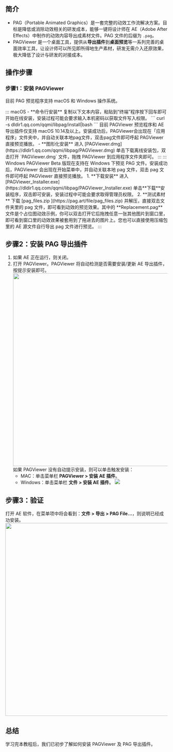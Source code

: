 ## 简介
- PAG（Portable Animated Graphics）是一套完整的动效工作流解决方案。目标是降低或消除动效相关的研发成本，能够一键将设计师在 AE（Adobe After Effects）中制作的动效内容导出成素材文件。PAG 文件的后缀为 `.pag`。
- PAGViewer 是一个桌面工具，提供从**导出插件**到**桌面预览**等一系列完善的桌面效率工具，让设计师可以所见即所得地生产素材，研发无需介入还原效果，极大降低了设计与研发的对接成本。

## 操作步骤
### 步骤1：安装 PAGViewer

目前 PAG 预览程序支持 macOS 和 Windows 操作系统。

<dx-tabs>
::: macOS
- **命令行安装**
复制以下文本内容，粘贴到“终端”程序按下回车即可开始在线安装，安装过程可能会要求输入本机密码以获取文件写入权限。
```
curl -s dldir1.qq.com/qqmi/libpag/install|bash
```
目前 PAGViewer 预览程序和 AE 导出插件仅支持 macOS 10.14及以上。安装成功后，PAGViewer会出现在「应用程序」文件夹中，并自动关联本地pag文件，双击pag文件即可呼起 PAGViewer 直接预览播放。
- **图形化安装**
进入 [PAGViewer.dmg](https://dldir1.qq.com/qqmi/libpag/PAGViewer.dmg) 单击下载离线安装包，双击打开 `PAGViewer.dmg` 文件，拖拽 PAGViewer 到应用程序文件夹即可。
:::
::: Windows
PAGViewer Beta 版现在支持在 Windows 下预览 PAG 文件。安装成功后，PAGViewer 会出现在开始菜单中，并自动关联本地 pag 文件，双击 pag 文件即可呼起 PAGViewer 直接预览播放。
1. **下载安装**
进入 [PAGViewer_Installer.exe](https://dldir1.qq.com/qqmi/libpag/PAGViewer_Installer.exe) 单击**下载**安装程序，双击即可安装，安装过程中可能会要求取得管理员权限。
2. **测试素材**
下载 [pag_files.zip ](https://pag.art/file/pag_files.zip) 并解压，直接双击文件夹里的 pag 文件，即可看到动效的预览效果。其中的 **Replacement.pag** 文件是个占位图动效示例，你可以双击打开它后拖拽任意一张其他图片到窗口里，即可看到窗口里的动效效果被套用到了拖进去的图片上。您也可以直接使用压缩包里的 AE 源文件自行导出 pag 文件进行预览。
:::
</dx-tabs>

## 步骤2：安装 PAG 导出插件
1. 如果 AE 正在运行，则关闭。
2. 打开 PAGViewer。PAGViewer 将自动检测是否需要安装/更新 AE 导出插件，按提示安装即可。
<img src="https://qcloudimg.tencent-cloud.cn/raw/9b59c1ecb9dee9a829079f1951f9a6ed.png" width=600/><br>
如果 PAGViewer 没有自动提示安装，则可以单击触发安装：
	- MAC：单击菜单栏 **PAGViewer > 安装 AE 插件**。
	- Windows：单击菜单栏 **文件 > 安装 AE 插件**。
![](https://qcloudimg.tencent-cloud.cn/raw/e8b5150eddd7448f0aceb15a40fdeb53.png)

## 步骤3：验证
打开 AE 软件，在菜单项中将会看到：**文件 > 导出 > PAG File...**，则说明已经成功安装。
<img src="https://qcloudimg.tencent-cloud.cn/raw/1bad72d88c73494ad10c764cd18a43b2.png" width=600/>

## 总结
学习完本教程后，我们已初步了解如何安装 PAGViewer 及 PAG 导出插件。
